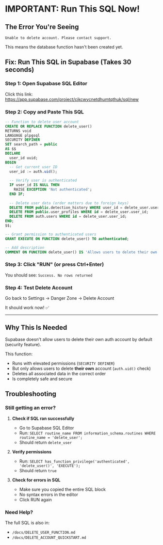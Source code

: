 # IMPORTANT: Run This SQL Now!

## The Error You're Seeing

```
Unable to delete account. Please contact support.
```

This means the database function hasn't been created yet.

## Fix: Run This SQL in Supabase (Takes 30 seconds)

### Step 1: Open Supabase SQL Editor

Click this link: https://app.supabase.com/project/cjkcwycnetdhumtqthuk/sql/new

### Step 2: Copy and Paste This SQL

```sql
-- Function to delete user account
CREATE OR REPLACE FUNCTION delete_user()
RETURNS void
LANGUAGE plpgsql
SECURITY DEFINER
SET search_path = public
AS $$
DECLARE
  user_id uuid;
BEGIN
  -- Get current user ID
  user_id := auth.uid();
  
  -- Verify user is authenticated
  IF user_id IS NULL THEN
    RAISE EXCEPTION 'Not authenticated';
  END IF;
  
  -- Delete user data (order matters due to foreign keys)
  DELETE FROM public.detection_history WHERE user_id = delete_user.user_id;
  DELETE FROM public.user_profiles WHERE id = delete_user.user_id;
  DELETE FROM auth.users WHERE id = delete_user.user_id;
END;
$$;

-- Grant permission to authenticated users
GRANT EXECUTE ON FUNCTION delete_user() TO authenticated;

-- Add description
COMMENT ON FUNCTION delete_user() IS 'Allows users to delete their own account';
```

### Step 3: Click "RUN" (or press Ctrl+Enter)

You should see: `Success. No rows returned`

### Step 4: Test Delete Account

Go back to Settings → Danger Zone → Delete Account

It should work now! ✅

---

## Why This Is Needed

Supabase doesn't allow users to delete their own auth account by default (security feature).

This function:
- Runs with elevated permissions (`SECURITY DEFINER`)
- But only allows users to delete **their own** account (`auth.uid()` check)
- Deletes all associated data in the correct order
- Is completely safe and secure

## Troubleshooting

### Still getting an error?

1. **Check if SQL ran successfully**
   - Go to Supabase SQL Editor
   - Run: `SELECT routine_name FROM information_schema.routines WHERE routine_name = 'delete_user';`
   - Should return `delete_user`

2. **Verify permissions**
   - Run: `SELECT has_function_privilege('authenticated', 'delete_user()', 'EXECUTE');`
   - Should return `true`

3. **Check for errors in SQL**
   - Make sure you copied the entire SQL block
   - No syntax errors in the editor
   - Click RUN again

### Need Help?

The full SQL is also in:
- `/docs/DELETE_USER_FUNCTION.md`
- `/docs/DELETE_ACCOUNT_QUICKSTART.md`
